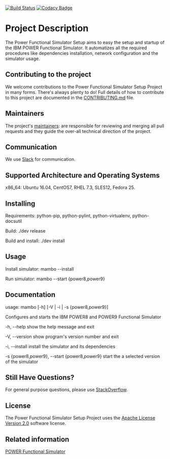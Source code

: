 [![Build Status](https://travis-ci.org/open-power-sdk/power-simulator.svg?branch=master)](https://travis-ci.org/open-power-sdk/power-simulator)
[![Codacy Badge](https://api.codacy.com/project/badge/Grade/8de3fc4949eb4392a5b6232b9928ce77)](https://www.codacy.com/app/rpsene/power-simulator?utm_source=github.com&amp;utm_medium=referral&amp;utm_content=open-power-sdk/power-simulator&amp;utm_campaign=Badge_Grade)

# Project Description
The Power Functional Simulator Setup aims to easy the setup and startup of the IBM POWER Functional Simulator. It automatizes all the required procedures like dependencies
installation, network configuration and the simulator usage.

## Contributing to the project
We welcome contributions to the Power Functional Simulator Setup Project in many forms. There's always plenty to do! Full details of how to contribute to this project are documented in the
[CONTRIBUTING.md](CONTRIBUTING.md) file.

## Maintainers
The project's [maintainers](MAINTAINERS.txt): are responsible for reviewing and merging all pull requests and they guide the over-all technical direction of the project.

## Communication <a name="communication"></a>
We use [Slack](https://toolsforpower.slack.com/) for communication.

## Supported Architecture and Operating Systems

x86_64: Ubuntu 16.04, CentOS7, RHEL 7.3, SLES12, Fedora 25.

## Installing

Requirements: python-pip, python-pylint, python-virtualenv, python-docsutil

Build: ./dev release

Build and install: ./dev install

## Usage

Install simulator: mambo --install

Run simulator: mambo --start {power8,power9}

## Documentation

usage: mambo [-h] [-V | -i | -s {power8,power9}]

Configures and starts the IBM POWER8 and POWER9 Functional Simulator

  -h, --help            show the help message and exit
  
  -V, --version         show program's version number and exit
  
  -i, --install         install the simulator and its dependencies
  
  -s {power8,power9}, --start {power8,power9}       start the a selected version of the simulator


## Still Have Questions?
For general purpose questions, please use [StackOverflow](http://stackoverflow.com/questions/tagged/toolsforpower).

## License <a name="license"></a>
The Power Functional Simulator Setup Project uses the [Apache License Version 2.0](LICENSE) software license.

## Related information
[POWER Functional Simulator](https://www-304.ibm.com/webapp/set2/sas/f/pwrfs/pwr9/home.html)
